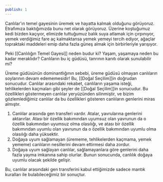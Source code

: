 ```yaml
---
publish: 1
---
```


Canlılar'ın temel gayesinin üremek ve hayatta kalmak olduğunu görüyoruz. Etrafımıza baktığımızda bunu net olarak görüyoruz. Üzerine koştuğumuz kedi bizden kaçıyor, elimizde tuttuğumuz balık suya atlamak için çırpınıyor, yemek verdiğimiz fare aç kalmaktansa yemek yemeyi tercih ediyor, ağaçlar topraktaki maddeleri emip daha fazla güneş almak için birbirleriyle yarışıyor.

Peki [[Canlılığın Temel Gayesi]] neden budur ki? Yaşam, yaşamaya neden bu kadar meraklıdır? Canlıların bu iç güdüsü, tanrının kanıtı olarak sunulabilir mi?

Üreme güdüsünün dominantlığının sebebi, üreme güdüsü olmayan canlıların soylarının devam edememesidir! Bu, [[Doğal Seçilim]]in doğrudan sonucudur. Canlılar arasındaki rekabet, canlıların yaşama isteği, tehlikelerden kaçmaları gibi şeyler de [[Doğal Seçilim]]in sonucudur. Bu özellikleri göstermeyen canlılar yeryüzünden silinmiştir, ve bizim gözlemlediğimiz canlılar da bu özellikleri gösteren canlıların genlerini miras almıştır.

1. Canlılar arasında gen transferi vardır. Atalar, yavrularına genlerini aktarırlar. Atası bir özellik bakımından uyumsuz olan yavrunun da o özellik bakımından uyumsuz olma olasılığı, ve atası bir özellik bakımından uyumlu olan yavrunun da o özellik bakımından uyumlu olma olasılığı daha yüksektir.
2. Doğaya uyum sağlamayan (ürememe, tehlikelerden kaçmama, yemek yememe) canlıların nesillerini devam ettirmesi daha zordur.
3. Doğaya uyum sağlayan canlılar, sağlamayanlara göre genlerini daha fazla yayma imkanına sahip olurlar. Bunun sonucunda, canlılık doğaya uyumlu olacak şekilde gelişir.

Bu, canlılar arasındaki gen transferini kabul ettiğimizde sadece mantık kuralları ile bulabileceğimiz bir sonuçtur.

